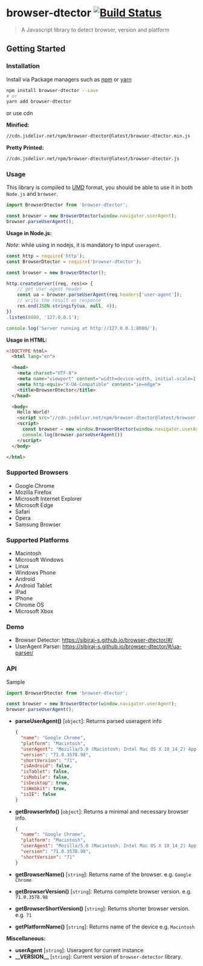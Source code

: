 # browser-dtector [![Build Status](https://travis-ci.com/sibiraj-s/browser-dtector.svg?branch=master)](https://travis-ci.com/sibiraj-s/browser-dtector)

> A Javascript library to detect browser, version and platform

## Getting Started

### Installation

Install via Package managers such as [npm][npm] or [yarn][yarn]

```bash
npm install browser-dtector --save
# or
yarn add browser-dtector
```

or use cdn

**Minified:**

```bash
//cdn.jsdelivr.net/npm/browser-dtector@latest/browser-dtector.min.js
```

**Pretty Printed:**

```bash
//cdn.jsdelivr.net/npm/browser-dtector@latest/browser-dtector.js
```

### Usage

This library is compiled to [UMD][umd] format, you should be able to use it in both `Node.js` and `browser`.

```js
import BrowserDtector from 'browser-dtector';

const browser = new BrowserDtector(window.navigator.userAgent);
browser.parseUserAgent();
```

**Usage in Node.js:**

_Note_: while using in nodejs, it is mandatory to input `useragent`.

```js
const http = require('http');
const BrowserDtector = require('browser-dtector');

const browser = new BrowserDtector();

http.createServer((req, res)=> {
    // get user-agent header
    const ua = browser.parseUserAgent(req.headers['user-agent']);
    // write the result as response
    res.end(JSON.stringify(ua, null, 4));
})
.listen(8080, '127.0.0.1');

console.log('Server running at http://127.0.0.1:8080/');
```

**Usage in HTML:**

```html
<!DOCTYPE html>
  <html lang="en">

  <head>
    <meta charset="UTF-8">
    <meta name="viewport" content="width=device-width, initial-scale=1.0">
    <meta http-equiv="X-UA-Compatible" content="ie=edge">
    <title>BrowserDtector</title>
  </head>

  <body>
    Hello World!
    <script src="//cdn.jsdelivr.net/npm/browser-dtector@latest/browser-dtector.min.js"></script>
    <script>
      const browser = new window.BrowserDtector(window.navigator.userAgent); // or new BrowserDtector()
      console.log(browser.parseUserAgent())
    </script>
  </body>

</html>
```

### Supported Browsers

- Google Chrome
- Mozilla Firefox
- Microsoft Internet Explorer
- Microsoft Edge
- Safari
- Opera
- Samsung Browser

### Supported Platforms

- Macintosh
- Microsoft Windows
- Linux
- Windows Phone
- Android
- Android Tablet
- IPad
- IPhone
- Chrome OS
- Microsoft Xbox

### Demo

- Browser Detector: https://sibiraj-s.github.io/browser-dtector/#/
- UserAgent Parser: https://sibiraj-s.github.io/browser-dtector/#/ua-parser/

### API

Sample

```js
import BrowserDtector from 'browser-dtector';

const browser = new BrowserDtector(window.navigator.userAgent);
browser.parseUserAgent();
```

- **parseUserAgent()** [`object`]: Returns parsed useragent info

   ```json
   {
     "name": "Google Chrome",
     "platform": "Macintosh",
     "userAgent": "Mozilla/5.0 (Macintosh; Intel Mac OS X 10_14_2) AppleWebKit/537.36 (KHTML, like Gecko) ...",
     "version": "71.0.3578.98",
     "shortVersion": "71",
     "isAndroid": false,
     "isTablet": false,
     "isMobile": false,
     "isDesktop": true,
     "isWebkit": true,
     "isIE": false
   }
   ```

- **getBrowserInfo()** [`object`]: Returns a minimal and necessary browser info.

  ```json
  {
    "name": "Google Chrome",
    "platform": "Macintosh",
    "userAgent": "Mozilla/5.0 (Macintosh; Intel Mac OS X 10_14_2) AppleWebKit/537.36 (KHTML, like Gecko) ...",
    "version": "71.0.3578.98",
    "shortVersion": "71"
  }
  ```

- **getBrowserName()** [`string`]: Returns name of the browser. e.g. `Google Chrome`
- **getBrowserVersion()** [`string`]: Returns complete browser version. e.g. `71.0.3578.98`
- **getBrowserShortVersion()** [`string`]: Returns shorter browser version. e.g. `71`
- **getPlatformName()** [`string`]: Returns name of the device e.g. `Macintosh`

**Miscellaneous:**

- **userAgent** [`string`]: Useragent for current instance
- **\_\_VERSION\_\_** [`string`]: Current version of `browser-detector` library.

[npm]: https://www.npmjs.com/
[yarn]: https://yarnpkg.com/lang/en/
[umd]: https://github.com/umdjs/umd
